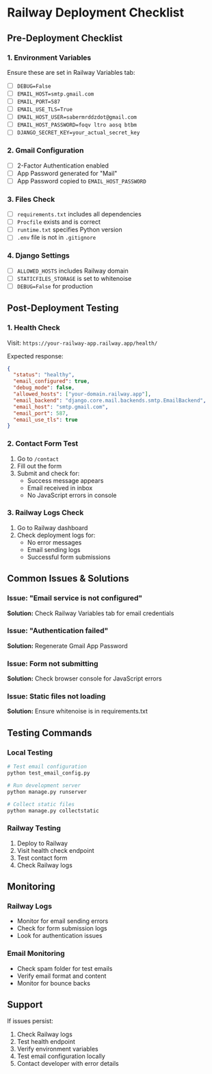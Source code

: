 # Railway Deployment Checklist

## Pre-Deployment Checklist

### 1. Environment Variables
Ensure these are set in Railway Variables tab:

- [ ] `DEBUG=False`
- [ ] `EMAIL_HOST=smtp.gmail.com`
- [ ] `EMAIL_PORT=587`
- [ ] `EMAIL_USE_TLS=True`
- [ ] `EMAIL_HOST_USER=sabermrddzdot@gmail.com`
- [ ] `EMAIL_HOST_PASSWORD=foqv ltro aosq btbm`
- [ ] `DJANGO_SECRET_KEY=your_actual_secret_key`

### 2. Gmail Configuration
- [ ] 2-Factor Authentication enabled
- [ ] App Password generated for "Mail"
- [ ] App Password copied to `EMAIL_HOST_PASSWORD`

### 3. Files Check
- [ ] `requirements.txt` includes all dependencies
- [ ] `Procfile` exists and is correct
- [ ] `runtime.txt` specifies Python version
- [ ] `.env` file is not in `.gitignore`

### 4. Django Settings
- [ ] `ALLOWED_HOSTS` includes Railway domain
- [ ] `STATICFILES_STORAGE` is set to whitenoise
- [ ] `DEBUG=False` for production

## Post-Deployment Testing

### 1. Health Check
Visit: `https://your-railway-app.railway.app/health/`

Expected response:
```json
{
  "status": "healthy",
  "email_configured": true,
  "debug_mode": false,
  "allowed_hosts": ["your-domain.railway.app"],
  "email_backend": "django.core.mail.backends.smtp.EmailBackend",
  "email_host": "smtp.gmail.com",
  "email_port": 587,
  "email_use_tls": true
}
```

### 2. Contact Form Test
1. Go to `/contact`
2. Fill out the form
3. Submit and check for:
   - Success message appears
   - Email received in inbox
   - No JavaScript errors in console

### 3. Railway Logs Check
1. Go to Railway dashboard
2. Check deployment logs for:
   - No error messages
   - Email sending logs
   - Successful form submissions

## Common Issues & Solutions

### Issue: "Email service is not configured"
**Solution:** Check Railway Variables tab for email credentials

### Issue: "Authentication failed"
**Solution:** Regenerate Gmail App Password

### Issue: Form not submitting
**Solution:** Check browser console for JavaScript errors

### Issue: Static files not loading
**Solution:** Ensure whitenoise is in requirements.txt

## Testing Commands

### Local Testing
```bash
# Test email configuration
python test_email_config.py

# Run development server
python manage.py runserver

# Collect static files
python manage.py collectstatic
```

### Railway Testing
1. Deploy to Railway
2. Visit health check endpoint
3. Test contact form
4. Check Railway logs

## Monitoring

### Railway Logs
- Monitor for email sending errors
- Check for form submission logs
- Look for authentication issues

### Email Monitoring
- Check spam folder for test emails
- Verify email format and content
- Monitor for bounce backs

## Support

If issues persist:
1. Check Railway logs
2. Test health endpoint
3. Verify environment variables
4. Test email configuration locally
5. Contact developer with error details 